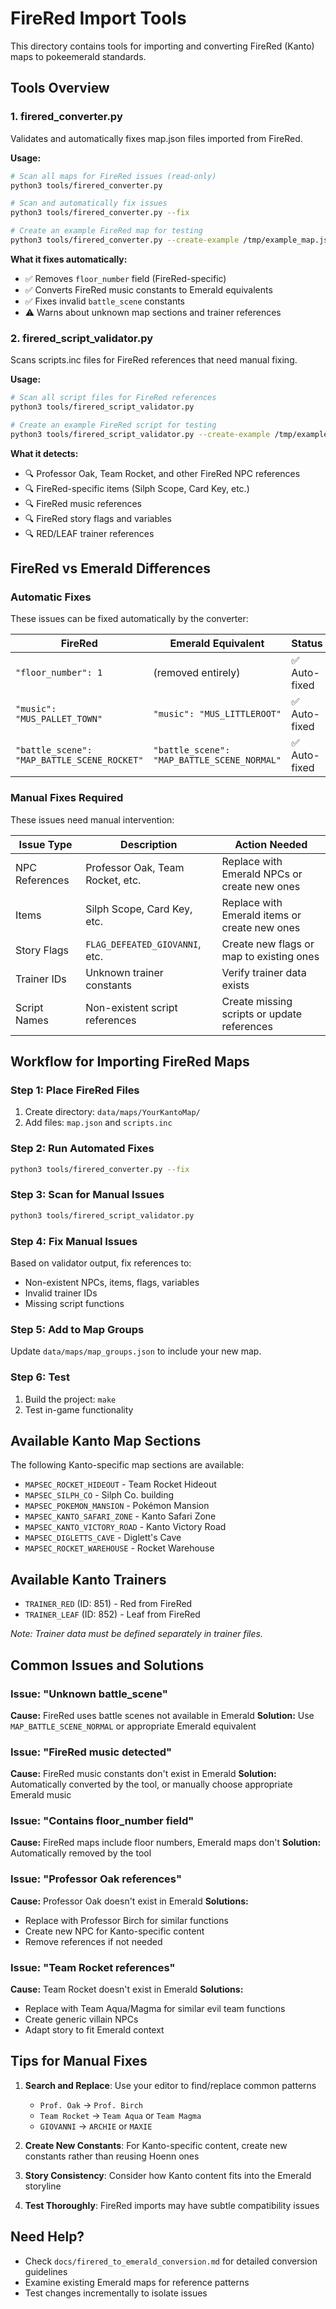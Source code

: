 # FireRed Import Tools

This directory contains tools for importing and converting FireRed (Kanto) maps to pokeemerald standards.

## Tools Overview

### 1. firered_converter.py
Validates and automatically fixes map.json files imported from FireRed.

**Usage:**
```bash
# Scan all maps for FireRed issues (read-only)
python3 tools/firered_converter.py

# Scan and automatically fix issues
python3 tools/firered_converter.py --fix

# Create an example FireRed map for testing
python3 tools/firered_converter.py --create-example /tmp/example_map.json
```

**What it fixes automatically:**
- ✅ Removes `floor_number` field (FireRed-specific)
- ✅ Converts FireRed music constants to Emerald equivalents
- ✅ Fixes invalid `battle_scene` constants
- ⚠️  Warns about unknown map sections and trainer references

### 2. firered_script_validator.py
Scans scripts.inc files for FireRed references that need manual fixing.

**Usage:**
```bash
# Scan all script files for FireRed references
python3 tools/firered_script_validator.py

# Create an example FireRed script for testing  
python3 tools/firered_script_validator.py --create-example /tmp/example_script.inc
```

**What it detects:**
- 🔍 Professor Oak, Team Rocket, and other FireRed NPC references
- 🔍 FireRed-specific items (Silph Scope, Card Key, etc.)
- 🔍 FireRed music references
- 🔍 FireRed story flags and variables
- 🔍 RED/LEAF trainer references

## FireRed vs Emerald Differences

### Automatic Fixes
These issues can be fixed automatically by the converter:

| FireRed | Emerald Equivalent | Status |
|---------|-------------------|--------|
| `"floor_number": 1` | (removed entirely) | ✅ Auto-fixed |
| `"music": "MUS_PALLET_TOWN"` | `"music": "MUS_LITTLEROOT"` | ✅ Auto-fixed |
| `"battle_scene": "MAP_BATTLE_SCENE_ROCKET"` | `"battle_scene": "MAP_BATTLE_SCENE_NORMAL"` | ✅ Auto-fixed |

### Manual Fixes Required
These issues need manual intervention:

| Issue Type | Description | Action Needed |
|------------|-------------|---------------|
| NPC References | Professor Oak, Team Rocket, etc. | Replace with Emerald NPCs or create new ones |
| Items | Silph Scope, Card Key, etc. | Replace with Emerald items or create new ones |
| Story Flags | `FLAG_DEFEATED_GIOVANNI`, etc. | Create new flags or map to existing ones |
| Trainer IDs | Unknown trainer constants | Verify trainer data exists |
| Script Names | Non-existent script references | Create missing scripts or update references |

## Workflow for Importing FireRed Maps

### Step 1: Place FireRed Files
1. Create directory: `data/maps/YourKantoMap/`
2. Add files: `map.json` and `scripts.inc`

### Step 2: Run Automated Fixes
```bash
python3 tools/firered_converter.py --fix
```

### Step 3: Scan for Manual Issues
```bash
python3 tools/firered_script_validator.py
```

### Step 4: Fix Manual Issues
Based on validator output, fix references to:
- Non-existent NPCs, items, flags, variables
- Invalid trainer IDs
- Missing script functions

### Step 5: Add to Map Groups
Update `data/maps/map_groups.json` to include your new map.

### Step 6: Test
1. Build the project: `make`
2. Test in-game functionality

## Available Kanto Map Sections

The following Kanto-specific map sections are available:
- `MAPSEC_ROCKET_HIDEOUT` - Team Rocket Hideout
- `MAPSEC_SILPH_CO` - Silph Co. building
- `MAPSEC_POKEMON_MANSION` - Pokémon Mansion
- `MAPSEC_KANTO_SAFARI_ZONE` - Kanto Safari Zone
- `MAPSEC_KANTO_VICTORY_ROAD` - Kanto Victory Road
- `MAPSEC_DIGLETTS_CAVE` - Diglett's Cave
- `MAPSEC_ROCKET_WAREHOUSE` - Rocket Warehouse

## Available Kanto Trainers

- `TRAINER_RED` (ID: 851) - Red from FireRed
- `TRAINER_LEAF` (ID: 852) - Leaf from FireRed

*Note: Trainer data must be defined separately in trainer files.*

## Common Issues and Solutions

### Issue: "Unknown battle_scene"
**Cause:** FireRed uses battle scenes not available in Emerald
**Solution:** Use `MAP_BATTLE_SCENE_NORMAL` or appropriate Emerald equivalent

### Issue: "FireRed music detected" 
**Cause:** FireRed music constants don't exist in Emerald
**Solution:** Automatically converted by the tool, or manually choose appropriate Emerald music

### Issue: "Contains floor_number field"
**Cause:** FireRed maps include floor numbers, Emerald maps don't
**Solution:** Automatically removed by the tool

### Issue: "Professor Oak references"
**Cause:** Professor Oak doesn't exist in Emerald
**Solutions:**
- Replace with Professor Birch for similar functions
- Create new NPC for Kanto-specific content
- Remove references if not needed

### Issue: "Team Rocket references"
**Cause:** Team Rocket doesn't exist in Emerald
**Solutions:**
- Replace with Team Aqua/Magma for similar evil team functions
- Create generic villain NPCs
- Adapt story to fit Emerald context

## Tips for Manual Fixes

1. **Search and Replace**: Use your editor to find/replace common patterns
   - `Prof. Oak` → `Prof. Birch`
   - `Team Rocket` → `Team Aqua` or `Team Magma`
   - `GIOVANNI` → `ARCHIE` or `MAXIE`

2. **Create New Constants**: For Kanto-specific content, create new constants rather than reusing Hoenn ones
   
3. **Story Consistency**: Consider how Kanto content fits into the Emerald storyline

4. **Test Thoroughly**: FireRed imports may have subtle compatibility issues

## Need Help?

- Check `docs/firered_to_emerald_conversion.md` for detailed conversion guidelines
- Examine existing Emerald maps for reference patterns
- Test changes incrementally to isolate issues